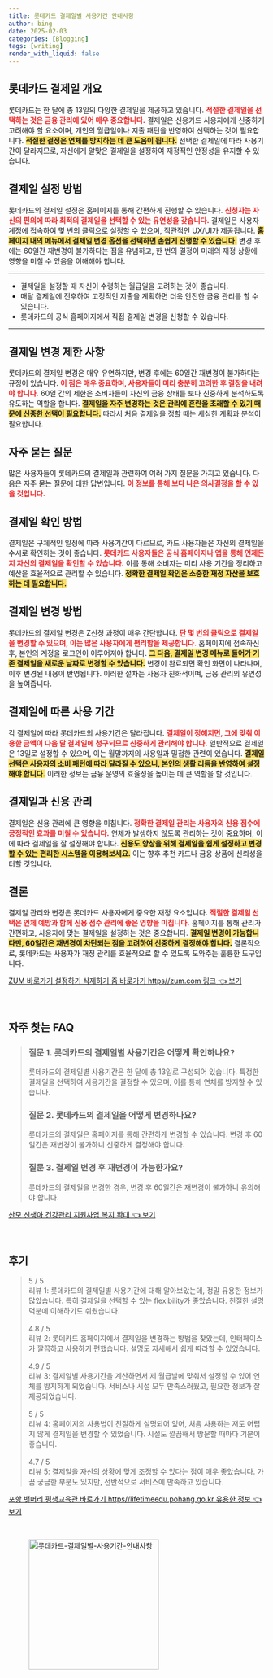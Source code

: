 ```yaml
---
title: 롯데카드 결제일별 사용기간 안내사항
author: bing
date: 2025-02-03
categories: [Blogging]
tags: [writing]
render_with_liquid: false
---
```



<h2 id='롯데카드 결제일 개요'>롯데카드 결제일 개요</h2>

<p>롯데카드는 한 달에 총 13일의 다양한 결제일을 제공하고 있습니다. <b><span style="color: #ee2323;">적절한 결제일을 선택하는 것은 금융 관리에 있어 매우 중요합니다.</span></b> 결제일은 신용카드 사용자에게 신중하게 고려해야 할 요소이며, 개인의 월급일이나 지출 패턴을 반영하여 선택하는 것이 필요합니다. <b><span style="background-color: #ffe066;">적절한 결정은 연체를 방지하는 데 큰 도움이 됩니다.</span></b> 선택한 결제일에 따라 사용기간이 달라지므로, 자신에게 알맞은 결제일을 설정하여 재정적인 안정성을 유지할 수 있습니다.</p>

<h2 id='결제일 설정 방법'>결제일 설정 방법</h2>

<p>롯데카드의 결제일 설정은 홈페이지를 통해 간편하게 진행할 수 있습니다. <b><span style="color: #ee2323;">신청자는 자신의 편의에 따라 최적의 결제일을 선택할 수 있는 유연성을 갖습니다.</span></b> 결제일은 사용자 계정에 접속하여 몇 번의 클릭으로 설정할 수 있으며, 직관적인 UX/UI가 제공됩니다. <b><span style="background-color: #ffe066;">홈페이지 내의 메뉴에서 결제일 변경 옵션을 선택하면 손쉽게 진행할 수 있습니다.</span></b> 변경 후에는 60일간 재변경이 불가하다는 점을 유념하고, 한 번의 결정이 미래의 재정 상황에 영향을 미칠 수 있음을 이해해야 합니다.</p>

<hr />

<ul>
    <li>결제일을 설정할 때 자신이 수령하는 월급일을 고려하는 것이 좋습니다.</li>
    <li>매달 결제일에 전후하여 고정적인 지출을 계획하면 더욱 안전한 금융 관리를 할 수 있습니다.</li>
    <li>롯데카드의 공식 홈페이지에서 직접 결제일 변경을 신청할 수 있습니다.</li>
</ul>

<hr />

<h2 id='결제일 변경 제한 사항'>결제일 변경 제한 사항</h2>

<p>롯데카드의 결제일 변경은 매우 유연하지만, 변경 후에는 60일간 재변경이 불가하다는 규정이 있습니다. <b><span style="color: #ee2323;">이 점은 매우 중요하며, 사용자들이 미리 충분히 고려한 후 결정을 내려야 합니다.</span></b> 60일 간의 제한은 소비자들이 자신의 금융 상태를 보다 신중하게 분석하도록 유도하는 역할을 합니다. <b><span style="background-color: #ffe066;">결제일을 자주 변경하는 것은 관리에 혼란을 초래할 수 있기 때문에 신중한 선택이 필요합니다.</span></b> 따라서 처음 결제일을 정할 때는 세심한 계획과 분석이 필요합니다.</p>

<h2 id='자주 묻는 질문'>자주 묻는 질문</h2>

<p>많은 사용자들이 롯데카드의 결제일과 관련하여 여러 가지 질문을 가지고 있습니다. 다음은 자주 묻는 질문에 대한 답변입니다. <b><span style="color: #ee2323;">이 정보를 통해 보다 나은 의사결정을 할 수 있을 것입니다.</span></b></p>

<h2 id='결제일 확인 방법'>결제일 확인 방법</h2>

<p>결제일은 구체적인 일정에 따라 사용기간이 다르므로, 카드 사용자들은 자신의 결제일을 수시로 확인하는 것이 좋습니다. <b><span style="color: #ee2323;">롯데카드 사용자들은 공식 홈페이지나 앱을 통해 언제든지 자신의 결제일을 확인할 수 있습니다.</span></b> 이를 통해 소비자는 미리 사용 기간을 정리하고 예산을 효율적으로 관리할 수 있습니다. <b><span style="background-color: #ffe066;">정확한 결제일 확인은 소중한 재정 자산을 보호하는 데 필요합니다.</span></b></p>

<h2 id='결제일 변경 방법'>결제일 변경 방법</h2>

<p>롯데카드의 결제일 변경은 Z신청 과정이 매우 간단합니다. <b><span style="color: #ee2323;">단 몇 번의 클릭으로 결제일을 변경할 수 있으며, 이는 많은 사용자에게 편리함을 제공합니다.</span></b> 홈페이지에 접속하신 후, 본인의 계정을 로그인이 이루어져야 합니다. <b><span style="background-color: #ffe066;">그 다음, 결제일 변경 메뉴로 들어가 기존 결제일을 새로운 날짜로 변경할 수 있습니다.</span></b> 변경이 완료되면 확인 화면이 나타나며, 이후 변경된 내용이 반영됩니다. 이러한 절차는 사용자 친화적이며, 금융 관리의 유연성을 높여줍니다.</p>

<h2 id='결제일에 따른 사용 기간'>결제일에 따른 사용 기간</h2>

<p>각 결제일에 따라 롯데카드의 사용기간은 달라집니다. <b><span style="color: #ee2323;">결제일이 정해지면, 그에 맞춰 이용한 금액이 다음 달 결제일에 청구되므로 신중하게 관리해야 합니다.</span></b> 일반적으로 결제일은 13일로 설정할 수 있으며, 이는 월말까지의 사용일과 밀접한 관련이 있습니다. <b><span style="background-color: #ffe066;">결제일 선택은 사용자의 소비 패턴에 따라 달라질 수 있으니, 본인의 생활 리듬을 반영하여 설정해야 합니다.</span></b> 이러한 정보는 금융 운영의 효율성을 높이는 데 큰 역할을 할 것입니다.</p>

<h2 id='결제일과 신용 관리'>결제일과 신용 관리</h2>

<p>결제일은 신용 관리에 큰 영향을 미칩니다. <b><span style="color: #ee2323;">정확한 결제일 관리는 사용자의 신용 점수에 긍정적인 효과를 미칠 수 있습니다.</span></b> 연체가 발생하지 않도록 관리하는 것이 중요하며, 이에 따라 결제일을 잘 설정해야 합니다. <b><span style="background-color: #ffe066;">신용도 향상을 위해 결제일을 쉽게 설정하고 변경할 수 있는 편리한 시스템을 이용해보세요.</span></b> 이는 향후 추천 카드나 금융 상품에 신뢰성을 더할 것입니다.</p>

<h2 id='결론'>결론</h2>

<p>결제일 관리와 변경은 롯데카드 사용자에게 중요한 재정 요소입니다. <b><span style="color: #ee2323;">적절한 결제일 선택은 연체 예방과 함께 신용 점수 관리에 좋은 영향을 미칩니다.</span></b> 홈페이지를 통해 관리가 간편하고, 사용자에 맞는 결제일을 설정하는 것은 중요합니다. <b><span style="background-color: #ffe066;">결제일 변경이 가능합니다만, 60일간은 재변경이 차단되는 점을 고려하여 신중하게 결정해야 합니다.</span></b> 결론적으로, 롯데카드는 사용자가 재정 관리를 효율적으로 할 수 있도록 도와주는 훌륭한 도구입니다.</p>


<p><a class="click-button" title="ZUM 바로가기 설정하기 삭제하기 줌 바로가기 https//zum.com 링크" href="https://aptwhite.github.io/posts/ZUM-%EB%B0%94%EB%A1%9C%EA%B0%80%EA%B8%B0-%EC%84%A4%EC%A0%95%ED%95%98%EA%B8%B0-%EC%82%AD%EC%A0%9C%ED%95%98%EA%B8%B0-%EC%A4%8C-%EB%B0%94%EB%A1%9C%EA%B0%80%EA%B8%B0-httpszum.com-%EB%A7%81%ED%81%AC/" rel="dofollow">ZUM 바로가기 설정하기 삭제하기 줌 바로가기 https//zum.com 링크 👈 보기</a></p><br>
<h2 id='자주_찾는_FAQ'>자주 찾는 FAQ</h2>
<div itemscope="" itemtype="https://schema.org/FAQPage"> 
<blockquote> 
<div itemscope="" itemprop="mainEntity" itemtype="https://schema.org/Question"> 
<h3 itemprop="name">질문 1. 롯데카드의 결제일별 사용기간은 어떻게 확인하나요?</h3> 
<div itemscope="" itemprop="acceptedAnswer" itemtype="https://schema.org/Answer"> 
<span itemprop="text"> 
<p>롯데카드의 결제일별 사용기간은 한 달에 총 13일로 구성되어 있습니다. 특정한 결제일을 선택하여 사용기간을 결정할 수 있으며, 이를 통해 연체를 방지할 수 있습니다.</p> 
</span> 
</div> 
</div> 
<div itemscope="" itemprop="mainEntity" itemtype="https://schema.org/Question"> 
<h3 itemprop="name">질문 2. 롯데카드의 결제일을 어떻게 변경하나요?</h3> 
<div itemscope="" itemprop="acceptedAnswer" itemtype="https://schema.org/Answer"> 
<span itemprop="text"> 
<p>롯데카드의 결제일은 홈페이지를 통해 간편하게 변경할 수 있습니다. 변경 후 60일간은 재변경이 불가하니 신중하게 결정해야 합니다.</p> 
</span> 
</div> 
</div> 
<div itemscope="" itemprop="mainEntity" itemtype="https://schema.org/Question"> 
<h3 itemprop="name">질문 3. 결제일 변경 후 재변경이 가능한가요?</h3> 
<div itemscope="" itemprop="acceptedAnswer" itemtype="https://schema.org/Answer"> 
<span itemprop="text"> 
<p>롯데카드의 결제일을 변경한 경우, 변경 후 60일간은 재변경이 불가하니 유의해야 합니다.</p> 
</span> 
</div> 
</div> 
</blockquote> 
</div>
<p><a class="click-button" title="산모 신생아 건강관리 지원사업 복지 확대" href="https://aptwhite.github.io/posts/%EC%82%B0%EB%AA%A8-%EC%8B%A0%EC%83%9D%EC%95%84-%EA%B1%B4%EA%B0%95%EA%B4%80%EB%A6%AC-%EC%A7%80%EC%9B%90%EC%82%AC%EC%97%85-%EB%B3%B5%EC%A7%80-%ED%99%95%EB%8C%80/" rel="dofollow">산모 신생아 건강관리 지원사업 복지 확대 👈 보기</a></p><br>
<h2 id='후기'>후기</h2>
<div itemscope itemtype="https://schema.org/Product">
  <blockquote>
  <div itemprop="review" itemscope itemtype="https://schema.org/Review">
      <div itemprop="reviewRating" itemscope itemtype="https://schema.org/Rating"> <span itemprop="ratingValue">5</span> / <span itemprop="bestRating">5</span> </div>
      <span itemprop="reviewBody">리뷰 1: 롯데카드의 결제일별 사용기간에 대해 알아보았는데, 정말 유용한 정보가 많았습니다. 특히 결제일을 선택할 수 있는 flexibility가 좋았습니다. 친절한 설명 덕분에 이해하기도 쉬웠습니다.</span>
  </div>
  <br>
  <div itemprop="review" itemscope itemtype="https://schema.org/Review">
      <div itemprop="reviewRating" itemscope itemtype="https://schema.org/Rating"> <span itemprop="ratingValue">4.8</span> / <span itemprop="bestRating">5</span> </div>
      <span itemprop="reviewBody">리뷰 2: 롯데카드 홈페이지에서 결제일을 변경하는 방법을 찾았는데, 인터페이스가 깔끔하고 사용하기 편했습니다. 설명도 자세해서 쉽게 따라할 수 있었습니다.</span>
  </div>
  <br>
  <div itemprop="review" itemscope itemtype="https://schema.org/Review">
      <div itemprop="reviewRating" itemscope itemtype="https://schema.org/Rating"> <span itemprop="ratingValue">4.9</span> / <span itemprop="bestRating">5</span> </div>
      <span itemprop="reviewBody">리뷰 3: 결제일별 사용기간을 계산하면서 제 월급날에 맞춰서 설정할 수 있어 연체를 방지하게 되었습니다. 서비스나 시설 모두 만족스러웠고, 필요한 정보가 잘 제공되었습니다.</span>
  </div>
  <br>
  <div itemprop="review" itemscope itemtype="https://schema.org/Review">
      <div itemprop="reviewRating" itemscope itemtype="https://schema.org/Rating"> <span itemprop="ratingValue">5</span> / <span itemprop="bestRating">5</span> </div>
      <span itemprop="reviewBody">리뷰 4: 홈페이지의 사용법이 친절하게 설명되어 있어, 처음 사용하는 저도 어렵지 않게 결제일을 변경할 수 있었습니다. 시설도 깔끔해서 방문할 때마다 기분이 좋습니다.</span>
  </div>
  <br>
  <div itemprop="review" itemscope itemtype="https://schema.org/Review">
      <div itemprop="reviewRating" itemscope itemtype="https://schema.org/Rating"> <span itemprop="ratingValue">4.7</span> / <span itemprop="bestRating">5</span> </div>
      <span itemprop="reviewBody">리뷰 5: 결제일을 자신의 상황에 맞게 조정할 수 있다는 점이 매우 좋았습니다. 가끔 궁금한 부분도 있지만, 전반적으로 서비스에 만족하고 있습니다.</span>
  </div>
  </blockquote>
</div>
<p><a class="click-button" title="포항 뱃머리 평생교육관 바로가기 https//lifetimeedu.pohang.go.kr 유용한 정보" href="https://aptwhite.github.io/posts/%ED%8F%AC%ED%95%AD-%EB%B1%83%EB%A8%B8%EB%A6%AC-%ED%8F%89%EC%83%9D%EA%B5%90%EC%9C%A1%EA%B4%80-%EB%B0%94%EB%A1%9C%EA%B0%80%EA%B8%B0-httpslifetimeedu.pohang.go.kr-%EC%9C%A0%EC%9A%A9%ED%95%9C-%EC%A0%95%EB%B3%B4/" rel="dofollow">포항 뱃머리 평생교육관 바로가기 https//lifetimeedu.pohang.go.kr 유용한 정보 👈 보기</a></p><br>
<figure class="image"><img src="https://aptwhite.github.io/assets/img/thumbnail/롯데카드-결제일별-사용기간-안내사항.webp" alt="롯데카드-결제일별-사용기간-안내사항" width="256" height="256"></figure>